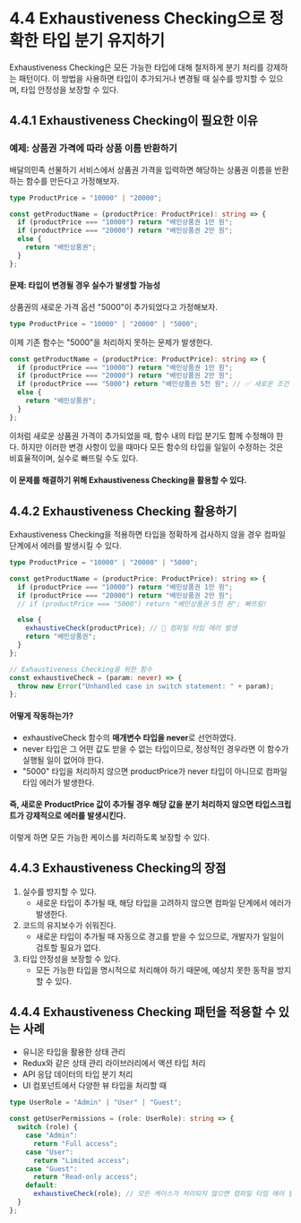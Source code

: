 # 4.4 Exhaustiveness Checking으로 정확한 타입 분기 유지하기

Exhaustiveness Checking은 모든 가능한 타입에 대해 철저하게 분기 처리를 강제하는 패턴이다.
이 방법을 사용하면 타입이 추가되거나 변경될 때 실수를 방지할 수 있으며, 타입 안정성을 보장할 수 있다.

## 4.4.1 Exhaustiveness Checking이 필요한 이유

### 예제: 상품권 가격에 따라 상품 이름 반환하기

배달의민족 선물하기 서비스에서 상품권 가격을 입력하면 해당하는 상품권 이름을 반환하는 함수를 만든다고 가정해보자.
```ts
type ProductPrice = "10000" | "20000";

const getProductName = (productPrice: ProductPrice): string => {
  if (productPrice === "10000") return "배민상품권 1만 원";
  if (productPrice === "20000") return "배민상품권 2만 원";
  else {
    return "배민상품권";
  }
};
```
#### 문제: 타입이 변경될 경우 실수가 발생할 가능성

상품권의 새로운 가격 옵션 "5000"이 추가되었다고 가정해보자.
```ts
type ProductPrice = "10000" | "20000" | "5000";
```
이제 기존 함수는 "5000"을 처리하지 못하는 문제가 발생한다.
```ts
const getProductName = (productPrice: ProductPrice): string => {
  if (productPrice === "10000") return "배민상품권 1만 원";
  if (productPrice === "20000") return "배민상품권 2만 원";
  if (productPrice === "5000") return "배민상품권 5천 원"; // ✅ 새로운 조건 추가 필요
  else {
    return "배민상품권";
  }
};
```
이처럼 새로운 상품권 가격이 추가되었을 때, 함수 내의 타입 분기도 함께 수정해야 한다.
하지만 이러한 변경 사항이 있을 때마다 모든 함수의 타입을 일일이 수정하는 것은 비효율적이며, 실수로 빠뜨릴 수도 있다.
#### 이 문제를 해결하기 위해 Exhaustiveness Checking을 활용할 수 있다.

## 4.4.2 Exhaustiveness Checking 활용하기

Exhaustiveness Checking을 적용하면 타입을 정확하게 검사하지 않을 경우 컴파일 단계에서 에러를 발생시킬 수 있다.
```ts
type ProductPrice = "10000" | "20000" | "5000";

const getProductName = (productPrice: ProductPrice): string => {
  if (productPrice === "10000") return "배민상품권 1만 원";
  if (productPrice === "20000") return "배민상품권 2만 원";
  // if (productPrice === "5000") return "배민상품권 5천 원"; 빠뜨림!

  else {
    exhaustiveCheck(productPrice); // 🚨 컴파일 타임 에러 발생
    return "배민상품권";
  }
};

// Exhaustiveness Checking을 위한 함수
const exhaustiveCheck = (param: never) => {
  throw new Error("Unhandled case in switch statement: " + param);
};
```
#### 어떻게 작동하는가?
-	exhaustiveCheck 함수의 **매개변수 타입을 never**로 선언하였다.
-	never 타입은 그 어떤 값도 받을 수 없는 타입이므로, 정상적인 경우라면 이 함수가 실행될 일이 없어야 한다.
-	"5000" 타입을 처리하지 않으면 productPrice가 never 타입이 아니므로 컴파일 타임 에러가 발생한다.

#### 즉, 새로운 ProductPrice 값이 추가될 경우 해당 값을 분기 처리하지 않으면 타입스크립트가 강제적으로 에러를 발생시킨다.
이렇게 하면 모든 가능한 케이스를 처리하도록 보장할 수 있다.

## 4.4.3 Exhaustiveness Checking의 장점

1. 실수를 방지할 수 있다.
    - 새로운 타입이 추가될 때, 해당 타입을 고려하지 않으면 컴파일 단계에서 에러가 발생한다.
2. 코드의 유지보수가 쉬워진다.
    - 새로운 타입이 추가될 때 자동으로 경고를 받을 수 있으므로, 개발자가 일일이 검토할 필요가 없다.
3. 타입 안정성을 보장할 수 있다.
    - 모든 가능한 타입을 명시적으로 처리해야 하기 때문에, 예상치 못한 동작을 방지할 수 있다.

## 4.4.4 Exhaustiveness Checking 패턴을 적용할 수 있는 사례

- 유니온 타입을 활용한 상태 관리
- Redux와 같은 상태 관리 라이브러리에서 액션 타입 처리
- API 응답 데이터의 타입 분기 처리
- UI 컴포넌트에서 다양한 뷰 타입을 처리할 때

```ts
type UserRole = "Admin" | "User" | "Guest";

const getUserPermissions = (role: UserRole): string => {
  switch (role) {
    case "Admin":
      return "Full access";
    case "User":
      return "Limited access";
    case "Guest":
      return "Read-only access";
    default:
      exhaustiveCheck(role); // 모든 케이스가 처리되지 않으면 컴파일 타임 에러 발생
  }
};
```
